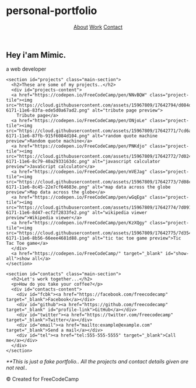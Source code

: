 # personal-portfolio
<script src="https://cdn.freecodecamp.org/testable-projects-fcc/v1/bundle.js"></script>

<head>
  <title>Responsive Web Design Projects - Build a Personal Portfolio Webpage</title>
</head>

<body>
  <header>
    <nav id="navbar">
      <a href="#welcome-section" class="nav-link">About</a>
      <a href="#projects" class="nav-link">Work</a>
      <a href="#contacts" class="nav-link">Contact</a>
    </nav>
  </header>
  
  <main>
    <section id="welcome-section" class="main-section">
      <h1>Hey i'am Mimic.</h1>
      <p>a web developer</p>
    </section>
    
    <section id="projects" class="main-section">
      <h2>These are some of my projects..</h2>
      <div id="projects-content">
      <a href="https://codepen.io/FreeCodeCamp/pen/NNvBQW" class="project-tile"><img src="https://cloud.githubusercontent.com/assets/15967809/17642794/d084d718-6171-11e6-83fa-ede5d0a67ad2.png" alt="tribute page preview">
        Tribute page</a>
      <a href="https://codepen.io/FreeCodeCamp/pen/ONjoLe" class="project-tile"><img src="https://cloud.githubusercontent.com/assets/15967809/17642771/7cd6a0c4-6171-11e6-87fb-915f6084d104.png" alt="random quote machine preview">Random quote machine</a>
      <a href="https://codepen.io/FreeCodeCamp/pen/PNKdjo" class="project-tile"><img src="https://cloud.githubusercontent.com/assets/15967809/17642772/7d02406c-6171-11e6-8c79-40a2933163dc.png" alt="javascript calculator preview">JavaScript calculator</a>
      <a href="https://codepen.io/FreeCodeCamp/pen/mVEJag" class="project-tile"><img src="https://cloud.githubusercontent.com/assets/15967809/17642773/7d08cb94-6171-11e6-8c45-22e7cf64683e.png" alt="map data across the globe preview">Map data across the globe</a>
      <a href="https://codepen.io/FreeCodeCamp/pen/wGqEga" class="project-tile"><img src="https://cloud.githubusercontent.com/assets/15967809/17642774/7d091806-6171-11e6-8d47-ecf2f2833fe2.png" alt="wikipedia viewer preview">Wikipedia viewer</a>
      <a href="https://codepen.io/FreeCodeCamp/pen/KzXQgy" class="project-tile"><img src="https://cloud.githubusercontent.com/assets/15967809/17642775/7d354304-6171-11e6-8b56-66eee4681d88.png" alt="tic tac toe game preview">Tic Tac Toe game</a>
      </div>
      <a href="https://codepen.io/FreeCodeCamp/" target="_blank" id="show-all">show all</a>
    </section>
    
    <section id="contacts" class="main-section">
      <h2>Let's work together...</h2>
      <p>How do you take your coffee?</p>
      <div id="contacts-content">
        <div id="fcbk"><a href="https://facebook.com/freecodecamp" target="_blank">Facebook</a></div>
        <div id="github"><a href="https://github.com/freecodecamp" target="_blank" id="profile-link">GitHub</a></div>
        <div id="twitter"><a href="https://twitter.com/freecodecamp" target="_blank">Twitter</a></div>
        <div id="email"><a href="mailto:example@example.com" target="_blank">Send a mail</a></div>
        <div id="tel"><a href="tel:555-555-5555" target="_blank">Call me</a></div>
      </div>
    </section>
  </main>
  
  <footer>
    <p><em>**This is just a fake portfolio.. All the projects and contact details given are not real..</em></p>
    <p>© Created for FreeCodeCamp</p>
  </footer>
</body>
